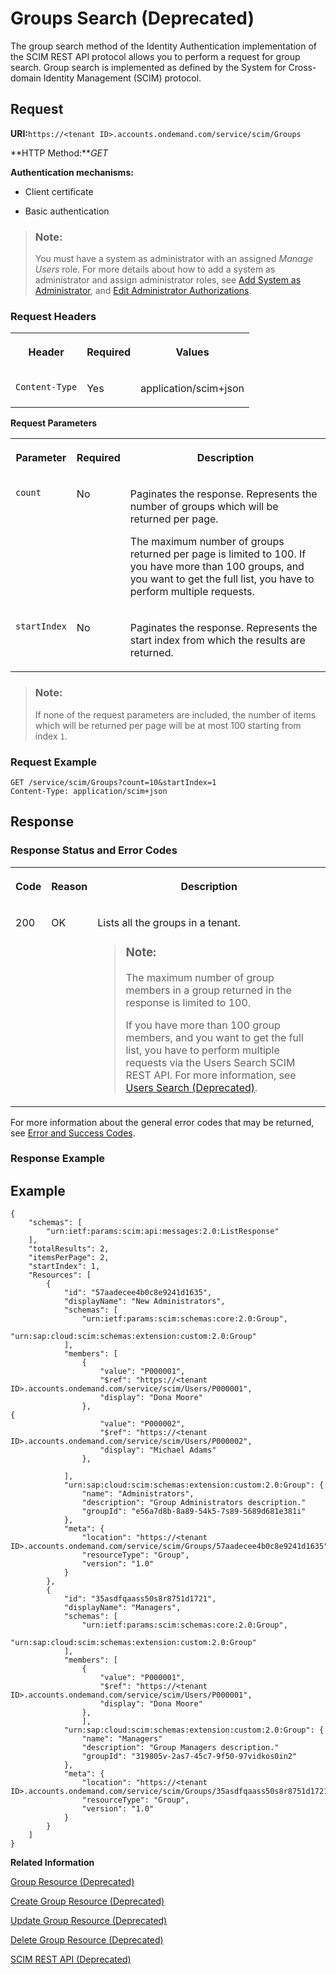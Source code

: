 <!-- loio77e6811e698948418179202bcf775e7a -->

# Groups Search \(Deprecated\)

The group search method of the Identity Authentication implementation of the SCIM REST API protocol allows you to perform a request for group search. Group search is implemented as defined by the System for Cross-domain Identity Management \(SCIM\) protocol.



## Request

**URI:**`https://<tenant ID>.accounts.ondemand.com/service/scim/Groups`

**HTTP Method:***GET*

**Authentication mechanisms:**

-   Client certificate

-   Basic authentication


> ### Note:  
> You must have a system as administrator with an assigned *Manage Users* role. For more details about how to add a system as administrator and assign administrator roles, see [Add System as Administrator](../Operation-Guide/add-administrators-bbbdbdd.md#loiocefb742a36754b18bbe5c3503ac6d87c), and [Edit Administrator Authorizations](../Operation-Guide/edit-administrator-authorizations-86ee374.md).



### Request Headers


<table>
<tr>
<th valign="top">

Header

</th>
<th valign="top">

Required

</th>
<th valign="top">

Values

</th>
</tr>
<tr>
<td valign="top">

`Content-Type`

</td>
<td valign="top">

Yes

</td>
<td valign="top">

application/scim+json

</td>
</tr>
</table>

**Request Parameters**


<table>
<tr>
<th valign="top">

Parameter

</th>
<th valign="top">

Required

</th>
<th valign="top">

Description

</th>
</tr>
<tr>
<td valign="top">

`count`

</td>
<td valign="top">

No

</td>
<td valign="top">

Paginates the response. Represents the number of groups which will be returned per page.

The maximum number of groups returned per page is limited to 100. If you have more than 100 groups, and you want to get the full list, you have to perform multiple requests.

</td>
</tr>
<tr>
<td valign="top">

`startIndex`

</td>
<td valign="top">

No

</td>
<td valign="top">

Paginates the response. Represents the start index from which the results are returned.

</td>
</tr>
</table>

> ### Note:  
> If none of the request parameters are included, the number of items which will be returned per page will be at most 100 starting from index `1`.



### Request Example

```
GET /service/scim/Groups?count=10&startIndex=1
Content-Type: application/scim+json

```



## Response



### Response Status and Error Codes


<table>
<tr>
<th valign="top">

Code

</th>
<th valign="top">

Reason

</th>
<th valign="top">

Description

</th>
</tr>
<tr>
<td valign="top">

200

</td>
<td valign="top">

OK

</td>
<td valign="top">

Lists all the groups in a tenant.

> ### Note:  
> The maximum number of group members in a group returned in the response is limited to 100.
> 
> If you have more than 100 group members, and you want to get the full list, you have to perform multiple requests via the Users Search SCIM REST API. For more information, see [Users Search \(Deprecated\)](users-search-deprecated-3af7dfa.md).



</td>
</tr>
</table>

For more information about the general error codes that may be returned, see [Error and Success Codes](error-and-success-codes-7f87a75.md).



### Response Example



## Example

```
{
    "schemas": [
        "urn:ietf:params:scim:api:messages:2.0:ListResponse"
    ],
    "totalResults": 2,
    "itemsPerPage": 2,
    "startIndex": 1,
    "Resources": [
        {
            "id": "57aadecee4b0c8e9241d1635",
            "displayName": "New Administrators",
            "schemas": [
                "urn:ietf:params:scim:schemas:core:2.0:Group",
                "urn:sap:cloud:scim:schemas:extension:custom:2.0:Group"
            ],
            "members": [
                {
                    "value": "P000001",
                    "$ref": "https://<tenant ID>.accounts.ondemand.com/service/scim/Users/P000001",
                    "display": "Dona Moore"
                },
{
                    "value": "P000002",
                    "$ref": "https://<tenant ID>.accounts.ondemand.com/service/scim/Users/P000002",
                    "display": "Michael Adams"
                },
                
            ],
            "urn:sap:cloud:scim:schemas:extension:custom:2.0:Group": {
                "name": "Administrators",
                "description": "Group Administrators description."
                "groupId": "e56a7d8b-8a89-54k5-7s89-5689d681e381i"	
            },
            "meta": {
                "location": "https://<tenant ID>.accounts.ondemand.com/service/scim/Groups/57aadecee4b0c8e9241d1635",
                "resourceType": "Group",
                "version": "1.0"
            }
        },
        {
            "id": "35asdfqaass50s8r8751d1721",
            "displayName": "Managers",
            "schemas": [
                "urn:ietf:params:scim:schemas:core:2.0:Group",
                "urn:sap:cloud:scim:schemas:extension:custom:2.0:Group"
            ],
            "members": [
                {
                    "value": "P000001",
                    "$ref": "https://<tenant ID>.accounts.ondemand.com/service/scim/Users/P000001",
                    "display": "Dona Moore"
                },
                ],
            "urn:sap:cloud:scim:schemas:extension:custom:2.0:Group": {
                "name": "Managers"
                "description": "Group Managers description."
                "groupId": "319805v-2as7-45c7-9f50-97vidkos0in2"
            },
            "meta": {
                "location": "https://<tenant ID>.accounts.ondemand.com/service/scim/Groups/35asdfqaass50s8r8751d1721",
                "resourceType": "Group",
                "version": "1.0"
            }
        }
    ]
}
```

**Related Information**  


[Group Resource \(Deprecated\)](group-resource-deprecated-8c6ebd7.md "The group resource method of the Identity Authentication implementation of the SCIM REST API protocol provides information on a known group.")

[Create Group Resource \(Deprecated\)](create-group-resource-deprecated-a831c94.md "The create group resource method of the Identity Authentication implementation of the SCIM REST API protocol provides information on the creation of a user group.")

[Update Group Resource \(Deprecated\)](update-group-resource-deprecated-81ca50e.md "The update group method of the Identity Authentication implementation of the SCIM REST API protocol provides information on the update of an existing group. The method does not create a new group.")

[Delete Group Resource \(Deprecated\)](delete-group-resource-deprecated-41bb519.md "The delete group resource method of the Identity Authentication implementation of the SCIM REST API protocol allows you to delete an existing group. Delete group resource is implemented as defined by the System for Cross-domain Identity Management (SCIM) protocol.")

[SCIM REST API \(Deprecated\)](scim-rest-api-deprecated-2f21568.md "This section contains information about the Identity Authentication implementation of the System for Cross-domain Identity Management (SCIM) REST API protocol.")

